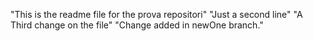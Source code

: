 "This is the readme file for the prova repositori"
"Just a second line"
"A Third change on the file"
"Change added in newOne branch."
